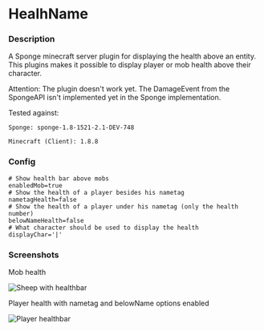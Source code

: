 # HealhName

### Description

A Sponge minecraft server plugin for displaying the health above an entity.
This plugins makes it possible to display player or mob health above their character.

Attention: The plugin doesn't work yet. The DamageEvent from the SpongeAPI isn't implemented yet in the Sponge implementation.

Tested against:

	Sponge: sponge-1.8-1521-2.1-DEV-748

	Minecraft (Client): 1.8.8

### Config
    # Show health bar above mobs
    enabledMob=true
    # Show the health of a player besides his nametag
    nametagHealth=false
    # Show the health of a player under his nametag (only the health number)
    belowNameHealth=false
    # What character should be used to display the health
    displayChar='|'

### Screenshots

Mob health

![Sheep with healthbar](http://i.imgur.com/FMy2tTa.png)

Player health with nametag and belowName options enabled

![Player healthbar](http://i.imgur.com/4ZX7D4O.png)